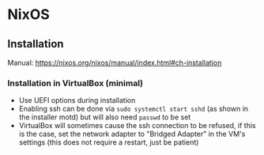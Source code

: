 # NixOS

## Installation

Manual: https://nixos.org/nixos/manual/index.html#ch-installation

### Installation in VirtualBox (minimal)

- Use UEFI options during installation
- Enabling ssh can be done via `sudo systemctl start sshd` (as shown in the installer motd) but will also need `passwd` to be set
- VirtualBox will sometimes cause the ssh connection to be refused, if this is the case, set the network adapter to "Bridged Adapter" in the VM's settings (this does not require a restart, just be patient)

